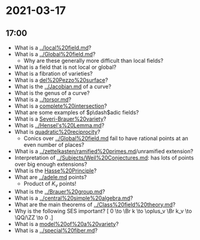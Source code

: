 # 2021-03-17

## 17:00

- What is a [../local%20field.md](../local%20field.md)?
- What is a [../Global%20field.md](../Global%20field.md)?
  - Why are these generally more difficult than local fields?
- What is a field that is not local or global?
- What is a fibration of varieties?
- What is a [del%20Pezzo%20surface](del%20Pezzo%20surface)?
- What is the [../Jacobian.md](../Jacobian.md) of a curve?
- What is the genus of a curve?
- What is a [../torsor.md](../torsor.md)?
- What is a [complete%20intersection](complete%20intersection)?
- What are some examples of $p\dash$adic fields?
- What is a [Severi-Brauer%20variety](Severi-Brauer%20variety)?
- What is [../Hensel's%20Lemma.md](../Hensel's%20Lemma.md)?
- What is [quadratic%20reciprocity](../quadratic%20reciprocity.md)?
  - Conics over [../Global%20field.md](../Global%20field.md) fail to have rational points at an even number of places?
- What is a [../zettelkasten/ramified%20primes.md](../zettelkasten/ramified%20primes.md)/unramified extension?
- Interpretation of [../Subjects/Weil%20Conjectures.md](Subjects/Weil%20Conjectures.md): has lots of points over big enough extensions?
- What is the [Hasse%20Principle](Hasse%20Principle)?
- What are [../adele.md](../adele.md) points?
  - Product of $K_v$ points!
- What is the [../Brauer%20group.md](../Brauer%20group.md)?
- What is a [../central%20simple%20algebra.md](../central%20simple%20algebra.md)?
- What are the main theorems of [../Class%20field%20theory.md](../Class%20field%20theory.md)?
- Why is the following SES important?
\[
0 \to \Br k \to \oplus_v \Br k_v \to \QQ/\ZZ \to 0
.\]
- What is a [model%20of%20a%20variety](model%20of%20a%20variety)?
- What is a [../special%20fiber.md](../special%20fiber.md)?
